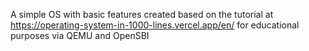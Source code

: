 A simple OS with basic features created based on the tutorial at https://operating-system-in-1000-lines.vercel.app/en/ for educational purposes via QEMU and OpenSBI

